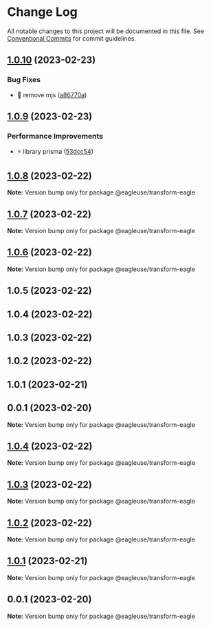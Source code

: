 # Change Log

All notable changes to this project will be documented in this file.
See [Conventional Commits](https://conventionalcommits.org) for commit guidelines.

## [1.0.10](https://github.com/meetqy/eagleuse/compare/@eagleuse/transform-eagle@1.0.9...@eagleuse/transform-eagle@1.0.10) (2023-02-23)

### Bug Fixes

- 🐛 remove mjs ([a86770a](https://github.com/meetqy/eagleuse/commit/a86770a9403645710b89c770e6211978fccae351))

## [1.0.9](https://github.com/meetqy/eagleuse/compare/@eagleuse/transform-eagle@1.0.8...@eagleuse/transform-eagle@1.0.9) (2023-02-23)

### Performance Improvements

- ⚡️ library prisma ([53dcc54](https://github.com/meetqy/eagleuse/commit/53dcc54bd1490010f543de034a2e9528ecffe471))

## [1.0.8](https://github.com/meetqy/eagleuse/compare/@eagleuse/transform-eagle@1.0.7...@eagleuse/transform-eagle@1.0.8) (2023-02-22)

**Note:** Version bump only for package @eagleuse/transform-eagle

## [1.0.7](https://github.com/meetqy/eagleuse/compare/@eagleuse/transform-eagle@1.0.6...@eagleuse/transform-eagle@1.0.7) (2023-02-22)

**Note:** Version bump only for package @eagleuse/transform-eagle

## [1.0.6](https://github.com/meetqy/eagleuse/compare/@eagleuse/transform-eagle@1.0.5...@eagleuse/transform-eagle@1.0.6) (2023-02-22)

**Note:** Version bump only for package @eagleuse/transform-eagle

## 1.0.5 (2023-02-22)

## 1.0.4 (2023-02-22)

## 1.0.3 (2023-02-22)

## 1.0.2 (2023-02-22)

## 1.0.1 (2023-02-21)

## 0.0.1 (2023-02-20)

**Note:** Version bump only for package @eagleuse/transform-eagle

## [1.0.4](https://github.com/meetqy/eagleuse/compare/v1.0.3...v1.0.4) (2023-02-22)

**Note:** Version bump only for package @eagleuse/transform-eagle

## [1.0.3](https://github.com/meetqy/eagleuse/compare/v1.0.2...v1.0.3) (2023-02-22)

**Note:** Version bump only for package @eagleuse/transform-eagle

## [1.0.2](https://github.com/meetqy/eagleuse/compare/v1.0.1...v1.0.2) (2023-02-22)

**Note:** Version bump only for package @eagleuse/transform-eagle

## [1.0.1](https://github.com/meetqy/eagleuse/compare/v0.0.1...v1.0.1) (2023-02-21)

**Note:** Version bump only for package @eagleuse/transform-eagle

## 0.0.1 (2023-02-20)

**Note:** Version bump only for package @eagleuse/transform-eagle
